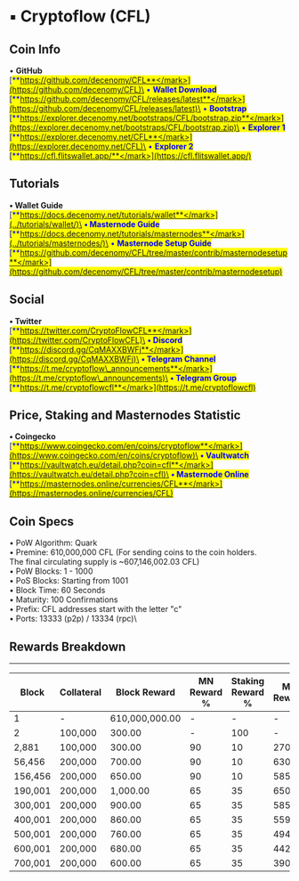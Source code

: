 # ▪ Cryptoflow (CFL)

## Coin Info

• **GitHub**\
[<mark style="color:blue;">**https://github.com/decenomy/CFL**</mark>](https://github.com/decenomy/CFL)\
• **Wallet Download**\
[<mark style="color:blue;">**https://github.com/decenomy/CFL/releases/latest**</mark>](https://github.com/decenomy/CFL/releases/latest)\
• **Bootstrap**\
[<mark style="color:blue;">**https://explorer.decenomy.net/bootstraps/CFL/bootstrap.zip**</mark>](https://explorer.decenomy.net/bootstraps/CFL/bootstrap.zip)\
• **Explorer 1** \
[<mark style="color:blue;">**https://explorer.decenomy.net/CFL**</mark>](https://explorer.decenomy.net/CFL)\
• **Explorer 2**\
[<mark style="color:blue;">**https://cfl.flitswallet.app/**</mark>](https://cfl.flitswallet.app/)

## Tutorials

**• Wallet Guide**\
[<mark style="color:blue;">**https://docs.decenomy.net/tutorials/wallet**</mark>](../tutorials/wallet/)\
**• Masternode Guide**\
[<mark style="color:blue;">**https://docs.decenomy.net/tutorials/masternodes**</mark>](../tutorials/masternodes/)\
• **Masternode Setup Guide**\
[<mark style="color:blue;">**https://github.com/decenomy/CFL/tree/master/contrib/masternodesetup**</mark>](https://github.com/decenomy/CFL/tree/master/contrib/masternodesetup)

## Social

**• Twitter**\
[<mark style="color:blue;">**https://twitter.com/CryptoFlowCFL**</mark>](https://twitter.com/CryptoFlowCFL)\
**• Discord**\
[<mark style="color:blue;">**https://discord.gg/CqMAXXBWFj**</mark>](https://discord.gg/CqMAXXBWFj)\
**• Telegram Channel**\
[<mark style="color:blue;">**https://t.me/cryptoflow\_announcements**</mark>](https://t.me/cryptoflow\_announcements)\
**• Telegram Group**\
[<mark style="color:blue;">**https://t.me/cryptoflowcfl**</mark>](https://t.me/cryptoflowcfl)

## Price, Staking and Masternodes Statistic

**• Coingecko**\
[<mark style="color:blue;">**https://www.coingecko.com/en/coins/cryptoflow**</mark>](https://www.coingecko.com/en/coins/cryptoflow)\
**• Vaultwatch**\
[<mark style="color:blue;">**https://vaultwatch.eu/detail.php?coin=cfl**</mark>](https://vaultwatch.eu/detail.php?coin=cfl)\
**• Masternode Online**\
[<mark style="color:blue;">**https://masternodes.online/currencies/CFL**</mark>](https://masternodes.online/currencies/CFL)

## Coin Specs

• PoW Algorithm: Quark\
• Premine: 610,000,000 CFL (For sending coins to the coin holders. \
&#x20;  The final circulating supply is \~607,146,002.03 CFL)\
• PoW Blocks: 1 - 1000\
• PoS Blocks: Starting from 1001\
• Block Time: 60 Seconds\
• Maturity: 100 Confirmations\
• Prefix: CFL addresses start with the letter "c"\
• Ports: 13333 (p2p) / 13334 (rpc)\


## Rewards Breakdown

***

| Block   | Collateral | Block Reward   | MN Reward % | Staking Reward % | MN Reward | Staker Reward |
| ------- | ---------- | -------------- | ----------- | ---------------- | --------- | ------------- |
| 1       | -          | 610,000,000.00 | -           | -                | -         | -             |
| 2       | 100,000    | 300.00         | -           | 100              | -         | 300.00        |
| 2,881   | 100,000    | 300.00         | 90          | 10               | 270.00    | 30.00         |
| 56,456  | 200,000    | 700.00         | 90          | 10               | 630.00    | 70.00         |
| 156,456 | 200,000    | 650.00         | 90          | 10               | 585.00    | 65.00         |
| 190,001 | 200,000    | 1,000.00       | 65          | 35               | 650.00    | 350.00        |
| 300,001 | 200,000    | 900.00         | 65          | 35               | 585.00    | 315.00        |
| 400,001 | 200,000    | 860.00         | 65          | 35               | 559.00    | 301.00        |
| 500,001 | 200,000    | 760.00         | 65          | 35               | 494.00    | 266.00        |
| 600,001 | 200,000    | 680.00         | 65          | 35               | 442.00    | 238.00        |
| 700,001 | 200,000    | 600.00         | 65          | 35               | 390.00    | 210.00        |
